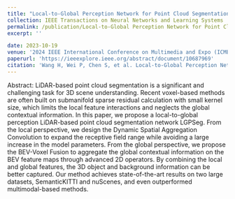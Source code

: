 ```yaml
---
title: "Local-to-Global Perception Network for Point Cloud Segmentation"
collection: IEEE Transactions on Neural Networks and Learning Systems
permalink: /publication/Local-to-Global Perception Network for Point Cloud Segmentation
excerpt: ''

date: 2023-10-19
venue: '2024 IEEE International Conference on Multimedia and Expo (ICME)'
paperurl: 'https://ieeexplore.ieee.org/abstract/document/10687969'
citation: 'Wang H, Wei P, Chen S, et al. Local-to-Global Perception Network for Point Cloud Segmentation[C]//2024 IEEE International Conference on Multimedia and Expo (ICME). IEEE, 2024: 1-6.'
---
```


Abstract: LiDAR-based point cloud segmentation is a significant and challenging task for 3D scene understanding. 
Recent voxel-based methods are often built on submanifold sparse residual calculation with small kernel size, 
which limits the local feature interactions and neglects the global contextual information. 
In this paper, we propose a local-to-global perception LiDAR-based point cloud segmentation network LGPSeg. 
From the local perspective, 
we design the Dynamic Spatial Aggregation Convolution to expand the receptive field range while avoiding a large increase in the model parameters. 
From the global perspective, we propose the BEV-Voxel Fusion to aggregate the global contextual information on the BEV feature maps through advanced 2D operators. 
By combining the local and global features, the 3D object and background information can be better captured. Our method achieves state-of-the-art results on two large datasets, 
SemanticKITTI and nuScenes, and even outperformed multimodal-based methods.